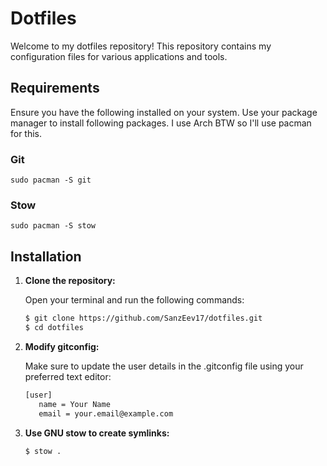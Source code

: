 # Dotfiles

Welcome to my dotfiles repository! This repository contains my configuration files for various applications and tools.

## Requirements

Ensure you have the following installed on your system. Use your package manager to install following packages. I use Arch BTW so I'll use pacman for this.

### Git

```
sudo pacman -S git
```

### Stow

```
sudo pacman -S stow
```

## Installation

1. **Clone the repository:**

   Open your terminal and run the following commands:

   ```sh
   $ git clone https://github.com/SanzEev17/dotfiles.git
   $ cd dotfiles

   ```
   
2. **Modify gitconfig:**
   
   Make sure to update the user details in the .gitconfig file using your preferred text editor:
   
   ```sh
   [user]
      name = Your Name
      email = your.email@example.com
   ```
3. **Use GNU stow to create symlinks:**

   ```
   $ stow .
   ```
